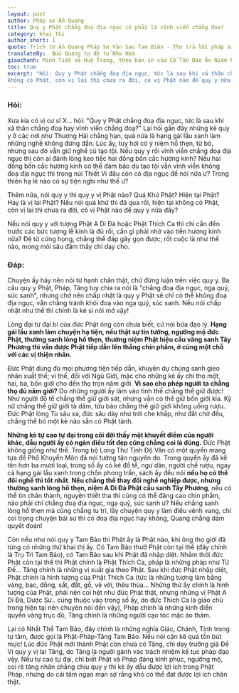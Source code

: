 ```yaml
---
layout: post
author: Pháp sư Ấn Quang
title: Quy y Phật chẳng đoạ địa ngục có phải là vĩnh viễn chẳng đoạ? 
category: khai_thi
author_short: 1
quote: Trích từ Ấn Quang Pháp Sư Văn Sao Tam Biên - Thư trả lời pháp sư Hằng Tàm (thư thứ hai)
translateBy:  Bửu Quang tự đệ tử Như Hoà
giaochanh: Minh Tiến và Huệ Trang, theo bản in của Cổ Tấn Báo Ân Niệm Phật Đường, năm 2002.
toc: true
excerpt: "Hỏi: Quy y Phật chẳng đoạ địa ngục, tức là sau khi xả thân chẳng đoạ hay vĩnh viễn chẳng đoạ? Thêm nữa, nói quy y thì quy y vị Phật nào? Quá Khứ Phật? Hiện tại Phật? Hay là vị lai Phật? Nếu nói quá khứ thì đã qua rồi, hiện tại
không có Phật, còn vị lai thì chưa ra đời, có vị Phật nào để quy y nữa đây? Đệ tử cứng họng, chẳng thế đáp gãy gọn được; rốt cuộc là như thế nào, mong mỏi sâu đậm thầy chỉ dạy cho"
---
```


### Hỏi:

Xưa kia có vị cư sĩ X... hỏi: "Quy y Phật chẳng đoạ địa ngục, tức là sau khi xả thân chẳng đoạ hay vĩnh viễn chẳng đoạ?" Lại hỏi
gần đây những kẻ quy y ở các nơi như Thượng Hải chẳng hạn, quá nửa là hạng gái lầu xanh làm những nghề không đứng đắn. Lúc ấy, tuy hơi
có ý niệm hổ thẹn, từ bỏ, nhưng sau đó vẫn giữ nghề cũ tạo tội. Nếu quy y rồi vĩnh viễn chẳng đoạ địa ngục thì còn ai đành lòng keo tiếc
hai đồng bốn cắc hương kính? Nếu hai đồng bốn cắc hương kính có thể đảm bảo dù tạo tội vẫn vĩnh viễn không đoạ địa ngục thì trong núi
Thiết Vi đâu còn có địa ngục để nói nữa ư? Trong thiên hạ lẽ nào có sự tiện nghi như thế ư?

Thêm nữa, nói quy y thì quy y vị Phật nào? Quá Khứ Phật? Hiện tại Phật? Hay là vị lai Phật? Nếu nói quá khứ thì đã qua rồi, hiện tại
không có Phật, còn vị lai thì chưa ra đời, có vị Phật nào để quy y nữa đây?

Nếu nói quy y với tượng Phật A Di Đà hoặc Phật Thích Ca thì chỉ cần đến trước các bức tượng lễ kính là đủ rồi, cần gì phải nhờ vào tiền
hương kính nữa? Đệ tử cứng họng, chẳng thế đáp gãy gọn được; rốt cuộc là như thế nào, mong mỏi sâu đậm thầy chỉ dạy cho.

### Đáp:

Chuyện ấy hãy nên nói từ hạnh chân thật, chứ đừng luận trên việc quy y. Ba câu quy y Phật, Pháp, Tăng tuy chia ra nói là "chẳng đoạ
địa ngục, ngạ quỷ, súc sanh", nhưng chớ nên chấp nhặt là quy y Phật sẽ chỉ có thể không đoạ địa ngục, vẫn chẳng tránh khỏi đoạ
vào ngạ quỷ, súc sanh. Nếu nói chấp nhặt như thế thì chính là kẻ si nói mớ vậy!

Lòng đại từ đại bi của đức Phật ông còn chưa biết, cứ nói bừa đạo lý. **Hạng gái lầu xanh làm chuyện hạ tiện, nếu thật sự tin tưởng,
ngưỡng mộ đức Phật, thường sanh lòng hổ thẹn, thường niệm Phật hiệu cầu vãng sanh Tây Phương thì vẫn được Phật tiếp dẫn lên thẳng chín
phẩm, ở cùng một chỗ với các vị thiện nhân.**

Đức Phật dùng đủ mọi phương tiện tiếp dẫn, khuyên dụ chúng sanh gieo nhân xuất thế; vì thế, đối với Ngũ Giới, mặc cho những kẻ ấy
chỉ thọ một, hai, ba, bốn giới cho đến thọ trọn năm giới. **Vì sao cho phép người ta chẳng thọ đủ năm giới?** Do những người ấy lâm vào tình
thế chẳng thể giữ được! Như người đồ tể chẳng thể giữ giới sát, nhưng vẫn có thể giữ bốn giới kia. Kỹ nữ chẳng thể giữ giới tà dâm,
tửu bảo chẳng thể giữ giới không uống rượu.. Đức Phật lòng Tù sâu xa, đức sâu dày như trời che khắp, như đất chở đều, chẳng thể bỏ một kẻ
nào sẵn có Phật tánh.

**Những kẻ tự cao tự đại trong cõi đời thấy một khuyết điểm của người khác, dẫu người ấy có ngàn điều tốt đẹp cũng chẳng coi là đúng.**
Đức Phật không giống như thế. Trong bộ Long Thư Tịnh Độ Văn có một quyển mang tựa đề Phổ Khuyến Môn đã nói tường tận nguyên do.
Trong quyển ấy đã kể tên hơn ba mươi loại, trong số ấy có kẻ đồ tể, ngư dân, người chế rượu, ngay cả hạng gái lầu xanh trong chốn phong
trần, sách ấy đều nói **nếu họ có thể đổi nghề thì tốt nhất**. **Nếu chẳng thể thay đổi nghề nghiệp được, nhưng thường sanh lòng hổ thẹn,
niệm A Di Đà Phật cầu sanh Tây Phương**, nếu có thể tin chân thành, nguyện thiết tha thì cũng có thể đăng cao chín phẩm, nào phải chỉ chẳng
đoạ địa ngục, ngạ quỷ, súc sanh ư? Nếu chẳng sanh lòng hổ thẹn mà cũng chẳng tu trì, lấy chuyện quy y làm điều vênh vang, chỉ coi trọng
chuyện bái sư thì có đoạ địa ngục hay không, Quang chẳng dám quyết đoán!

Còn nếu như nói quy y Tam Bảo thì Phật ấy là Phật nào, khi ông thọ giới đã từng có những thứ khai thị ấy. Có Tam Bảo thưở Phật còn tại thế
(đây chính là Trụ Trì Tam Bảo), có Tam Bảo sau khi Phật đã nhập diệt. Nhằm thời đức Phật còn tại thế thì Phật chính là Phật Thích Ca,
pháp là những pháp như Tứ Đế... Tăng chính là những vị xuất gia theo Phật. Sau khi đức Phật nhập diệt, Phật chính là hình tượng của
Phật Thích Ca (tức là những tượng làm bằng vàng, bạc, đồng, sắt, đất, gỗ, vẽ vời, thêu thùa... Những thứ ấy chính là hình tượng của
Phật, phải nên coi hệt như đức Phật thật, nhưng những vị Phật A Di Đà, Dược Sư.. cũng thuộc vào trong số ấy, do đức Thích Ca là giáo
chủ trong hiện tại nên chuyên nói đến vậy), Pháp chính là những kinh điển quyển vàng trục đỏ, Tăng chính là những người cạo tóc mặc áo
thâm.

Lại có Nhất Thể Tam Bảo, đây chính là những nghĩa Giác, Chánh, Tịnh trong tự tâm, được gọi là Phật-Pháp-Tăng Tam Bảo. Nếu nói cặn kẽ
quá tốn bút mực! Lúc đức Phật mới thành Phật còn chưa có Tăng, chỉ dạy trưởng giả Đề Vị quy y vị lai Tăng, do Tăng là người gánh vác
trách nhiệm kế tục pháp đạo vậy. Nếu tự cao tự đại, chỉ biết Phật và Pháp đáng kính phục, ngưỡng mộ, coi rẻ tăng nhân chẳng chịu quy
y thì kẻ ấy dẫu được lợi ích trong Phật Pháp, nhưng do cái tâm ngạo mạn sợ rằng khó có thể đạt được lợi ích chân thật.

